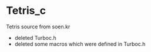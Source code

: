 # Tetris_c

Tetris source from soen.kr

- deleted Turboc.h
- deleted some macros which were defined in Turboc.h
